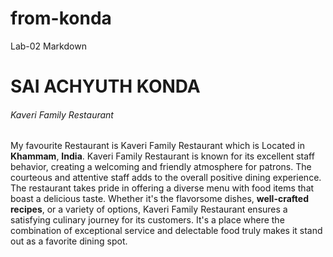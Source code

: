 # from-konda
Lab-02
Markdown
# SAI ACHYUTH KONDA
###### Kaveri Family Restaurant

My favourite Restaurant is Kaveri Family Restaurant which is Located in **Khammam**, **India**. Kaveri Family Restaurant is known for its excellent staff behavior, creating a welcoming and friendly atmosphere for patrons. The courteous and attentive staff adds to the overall positive dining experience. The restaurant takes pride in offering a diverse menu with food items that boast a delicious taste. Whether it's the flavorsome dishes, **well-crafted recipes**, or a variety of options, Kaveri Family Restaurant ensures a satisfying culinary journey for its customers. It's a place where the combination of exceptional service and delectable food truly makes it stand out as a favorite dining spot.